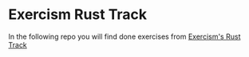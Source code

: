# Exercism Rust Track

In the following repo you will find done exercises from [Exercism's Rust Track](https://exercism.org/tracks/rust)

